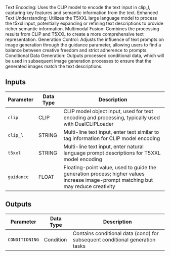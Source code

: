Text Encoding: Uses the CLIP model to encode the text input in clip_l, capturing key features and semantic information from the text.
Enhanced Text Understanding: Utilizes the T5XXL large language model to process the t5xxl input, potentially expanding or refining text descriptions to provide richer semantic information.
Multimodal Fusion: Combines the processing results from CLIP and T5XXL to create a more comprehensive text representation.
Generation Control: Adjusts the influence of text prompts on image generation through the guidance parameter, allowing users to find a balance between creative freedom and strict adherence to prompts.
Conditional Data Generation: Outputs processed conditional data, which will be used in subsequent image generation processes to ensure that the generated images match the text descriptions.

## Inputs

| Parameter  | Data Type | Description |
|------------|-----------|-------------|
| `clip`     | CLIP      | CLIP model object input, used for text encoding and processing, typically used with DualCLIPLoader |
| `clip_l`   | STRING    | Multi-line text input, enter text similar to tag information for CLIP model encoding |
| `t5xxl`    | STRING    | Multi-line text input, enter natural language prompt descriptions for T5XXL model encoding |
| `guidance` | FLOAT     | Floating-point value, used to guide the generation process; higher values increase image-prompt matching but may reduce creativity |

## Outputs

| Parameter      | Data Type | Description |
|----------------|-----------|-------------|
| `CONDITIONING` | Condition | Contains conditional data (cond) for subsequent conditional generation tasks |
